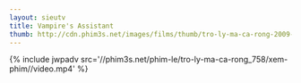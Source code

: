 ```yaml
---
layout: sieutv
title: Vampire's Assistant
thumb: http://cdn.phim3s.net/images/films/thumb/tro-ly-ma-ca-rong-2009-sub-viet-vampire-s-assistant-2009.jpg
---
```

{% include jwpadv src='//phim3s.net/phim-le/tro-ly-ma-ca-rong_758/xem-phim//video.mp4' %}